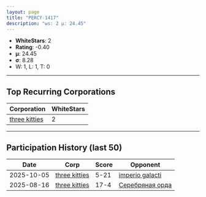 ```yaml
---
layout: page
title: "PERCY-1417"
description: "ws: 2 μ: 24.45"
---
```

- **WhiteStars**: 2
- **Rating**: -0.40
- **μ**: 24.45  
- **σ**: 8.28
- W: 1, L: 1, T: 0

---

## Top Recurring Corporations

| Corporation | WhiteStars |
| --- | --- |
| [three kitties](https://ws.tsl.rocks/corp/04ae72b5736fbdc80a2fe9e4c2baaad3258a1e0ef0acc8122295fb64d6b3d292/) | 2 |

---

## Participation History (last 50)

| Date | Corp | Score | Opponent |
| --- | --- | --- | --- |
| 2025-10-05 | [three kitties](https://ws.tsl.rocks/corp/04ae72b5736fbdc80a2fe9e4c2baaad3258a1e0ef0acc8122295fb64d6b3d292/) | 5-21 | [imperio galacti](https://ws.tsl.rocks/corp/53a1ca8088f875a7b4ba2199b1059595e3034594188eb4717bc045a64e1dcdd2/) |
| 2025-08-16 | [three kitties](https://ws.tsl.rocks/corp/04ae72b5736fbdc80a2fe9e4c2baaad3258a1e0ef0acc8122295fb64d6b3d292/) | 17-4 | [Серебряная орда](https://ws.tsl.rocks/corp/8d4aad97eccabbf26608245f090064005878474e1712d6b08f7328df6075450d/) |